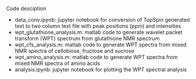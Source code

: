Code desciption
- data_conv.ipynb: jupyter notebook for conversion of TopSpin generated text to two column text file with peak positions (ppm) and intensities
- wpt_glutathione_analysis.m: matlab code to generate wavelet packet transform (WPT) spectrum from glutathione NMR spectrum
- wpt_cfs_analysis.m: matlab code to generate WPT spectra from mixed NMR spectra of cellobiose, fructose and sucrose
- wpt_amino_analysis.m: matlab code to generate WPT spectra from mixed NMR spectra of amino acids 
- analysis.ipynb: jupyter notebook for plotting the WPT spectral analysis
